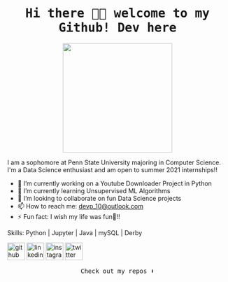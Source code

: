 <h1 align="center"><samp> Hi there 👋🏾  welcome to my Github! Dev here</samp></h1>

<p align="center">
  <img width="250" src="https://media.giphy.com/media/jIgXf4hgbHCeKiXpvt/giphy.gif">
</p>

I am a sophomore at Penn State University majoring in Computer Science. I'm a Data Science enthusiast and am open to summer 2021 internships!!

- 🔭 I’m currently working on a Youtube Downloader Project in Python
- 🌱 I’m currently learning Unsupervised ML Algorithms
- 👯 I’m looking to collaborate on fun Data Science projects 
- 📫 How to reach me: devp_10@outlook.com 
- ⚡ Fun fact: I wish my life was fun🤪!! 

Skills: Python | Jupyter | Java | mySQL | Derby

[<img src='https://cdn.jsdelivr.net/npm/simple-icons@3.0.1/icons/github.svg' alt='github' height='40'>](https://github.com/devp-10)  [<img src='https://cdn.jsdelivr.net/npm/simple-icons@3.0.1/icons/linkedin.svg' alt='linkedin' height='40'>](https://www.linkedin.com/in/devp10/)  [<img src='https://cdn.jsdelivr.net/npm/simple-icons@3.0.1/icons/instagram.svg' alt='instagram' height='40'>](https://www.instagram.com/devp_10/)  [<img src='https://cdn.jsdelivr.net/npm/simple-icons@3.0.1/icons/twitter.svg' alt='twitter' height='40'>](https://twitter.com/devp_10)  

<!--- ![Dev's github stats](https://github-readme-stats.vercel.app/api?username=devp-10&hide=contribs,prs)> -->

<p align="center"><samp>
Check out my repos ⬇️  
